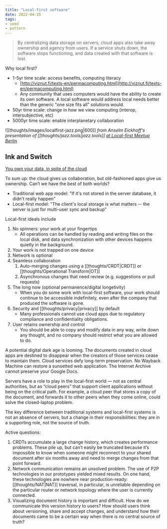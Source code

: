 ```yaml
---
title: "Local-first software"
date: 2022-04-25
tags:
- seed
- pattern
---
```


> By centralizing data storage on servers, cloud apps also take away ownership and agency from users. If a service shuts down, the software stops functioning, and data created with that software is lost.

Why local first?

-   1-5yr time scale: access benefits, computing literacy
    -   [http://viznut.fi/texts-en/permacomputing.html](http://viznut.fi/texts-en/permacomputing.html)
    -   Any community that uses computers would have the ability to create its own software. A local software would address local needs better than the generic "one size fits all" solutions would.
-   50yr time scale: change in how we view computing (interop, intersubjective, etc)
-   5000yr time scale: enable interplanetary collaboration

![[thoughts/images/localfirst-jazz.png|600]]
*from Anselm Eickhoff's presentation of [[thoughts/jazz.tools|jazz.tools]] [at Local-first Meetup Berlin](https://www.youtube.com/watch?v=pBvGeU7bL5A)*

## Ink and Switch
[You own your data, in spite of the cloud](https://www.inkandswitch.com/local-first/)

To sum up: the cloud gives us collaboration, but old-fashioned apps give us ownership. Can’t we have the best of both worlds?

- Traditional web app model: "If it's not stored in the server database, it didn't really happen"
- Local-first model: "The client's local storage is what matters -- the server is just for multi-user sync and backup"

Local-first ideals include
1. No spinners: your work at your fingertips
	- All operations can be handled by reading and writing files on the local disk, and data synchronization with other devices happens quietly in the background.
2. Your work is not trapped on one device
3. Network is optional
4. Seamless collaboration
	1. Auto-merging changes using a [[thoughts/CRDT|CRDT]] or [[thoughts/Operational Transform|OT]]
	2. Asynchronous changes that need review (e.g. suggestions or pull requests)
5. The long now (optional permanence/digital longetivity)
	- When you do some work with local-first software, your work should continue to be accessible indefinitely, even after the company that produced the software is gone.
6. Security and [[thoughts/privacy|privacy]] by default
	- Many professionals cannot use cloud apps due to regulatory compliance and confidentiality obligations.
7. User retains ownership and control
	- You should be able to copy and modify data in any way, write down any thought, and no company should restrict what you are allowed to do.

A potential digital dark age is looming. The documents created in cloud apps are destined to disappear when the creators of those services cease to maintain them. Cloud services defy long-term preservation. No Wayback Machine can restore a sunsetted web application. The Internet Archive cannot preserve your Google Docs.

Servers have a role to play in the local-first world — not as central authorities, but as “cloud peers” that support client applications without being on the critical path. For example, a cloud peer that stores a copy of the document, and forwards it to other peers when they come online, could solve the closed-laptop problem.

The key difference between traditional systems and local-first systems is not an absence of servers, but a change in their responsibilities: they are in a supporting role, not the source of truth.

Active questions:
1. CRDTs accumulate a large change history, which creates performance problems. These pile up, but can’t easily be truncated because it’s impossible to know when someone might reconnect to your shared document after six months away and need to merge changes from that point forward.
2. Network communication remains an unsolved problem. The use of P2P technologies in our prototypes yielded mixed results. On one hand, these technologies are nowhere near production-ready: [[thoughts/NAT|NAT]] traversal, in particular, is unreliable depending on the particular router or network topology where the user is currently connected.
3. Visualizing document history is important and difficult. How do we communicate this version history to users? How should users think about versioning, share and accept changes, and understand how their documents came to be a certain way when there is no central source of truth?
